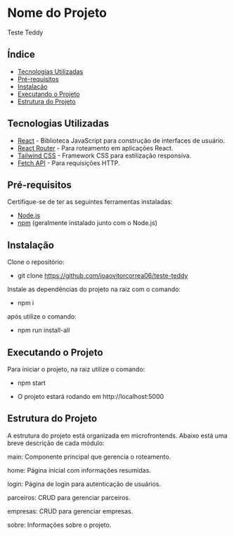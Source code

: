 # Nome do Projeto

Teste Teddy

## Índice

- [Tecnologias Utilizadas](#tecnologias-utilizadas)
- [Pré-requisitos](#pré-requisitos)
- [Instalação](#instalação)
- [Executando o Projeto](#executando-o-projeto)
- [Estrutura do Projeto](#estrutura-do-projeto)

## Tecnologias Utilizadas

- [React](https://reactjs.org/) - Biblioteca JavaScript para construção de interfaces de usuário.
- [React Router](https://reactrouter.com/) - Para roteamento em aplicações React.
- [Tailwind CSS](https://tailwindcss.com/) - Framework CSS para estilização responsiva.
- [Fetch API](https://developer.mozilla.org/en-US/docs/Web/API/Fetch_API) - Para requisições HTTP.

## Pré-requisitos

Certifique-se de ter as seguintes ferramentas instaladas:

- [Node.js](https://nodejs.org/)
- [npm](https://www.npmjs.com/) (geralmente instalado junto com o Node.js)

## Instalação

Clone o repositório:

- git clone https://github.com/joaovitorcorrea06/teste-teddy

Instale as dependências do projeto na raiz com o comando:

- npm i

após utilize o comando:

- npm run install-all

## Executando o Projeto
Para iniciar o projeto, na raiz utilize o comando:

- npm start

- O projeto estará rodando em http://localhost:5000

##  Estrutura do Projeto
A estrutura do projeto está organizada em microfrontends. Abaixo está uma breve descrição de cada módulo:

main: Componente principal que gerencia o roteamento.

home: Página inicial com informações resumidas.

login: Página de login para autenticação de usuários.

parceiros: CRUD para gerenciar parceiros.

empresas: CRUD para gerenciar empresas.

sobre: Informações sobre o projeto.

